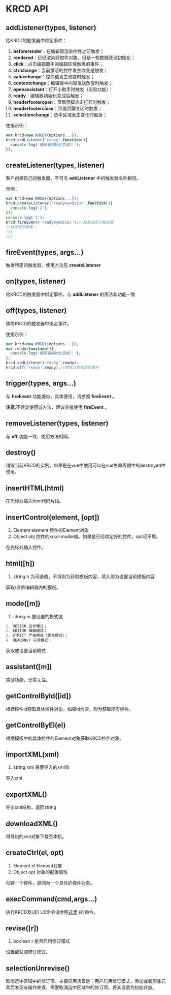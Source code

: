 # KRCD API

## addListener(types, listener)

给KRCD的触发器中绑定事件：
1. **beforerender**：在编辑器渲染控件之前触发；
2. **rendered**：已经渲染好控件对象，但是一些数据还没初始化；
3. **click**：点击编辑器中的编辑区域触发的事件；
4. **ctrlchange**：当前激活的控件发生改变是触发；
5. **valuechange**：控件值发生改变时触发；
6. **contentchange**：编辑器中内容发送改变时触发；
7. **openassistant**：打开小助手时触发（实验功能）；
8. **ready**：编辑器初始化完成后触发；
9. **headerfooteropen**：页眉页脚点击打开时触发；
10. **headerfooterclose**：页眉页脚关闭时触发；
10. **selectionchange**：选中区域发生变化时触发；

使用示例：
```js
var krcd=new KRCD({options...});
krcd.addListener('ready',function(){
  console.log('编辑器初始化完成！');
});
```

## createListener(types, listener)

客户创建自己的触发器，不可与 **addListener** 中的触发器名称相同。

示例：
```js
var krcd=new KRCD({options...});
krcd.createListener('readymyeditor',function(){
  console.log('2');
});
console.log('1');
krcd.fireEvent('readymyeditor');//触发自定义触发器
//程序显示结果：
//1
//2
```

## fireEvent(types, args...)

触发特定的触发器。使用方法见 **createListener**

## on(types, listener)

给KRCD的触发器中绑定事件，与 **addListener** 的用法和功能一致

## off(types, listener)

移除KRCD的触发器中绑定事件。

使用示例：
```js
var krcd=new KRCD({options...});
var ready=function(){
  console.log('编辑器初始化完成！');
};
krcd.addListener('ready',ready);
krcd.off('ready',ready);//移除之前绑定的事件
```

## trigger(types, args...)

与 **fireEvent** 功能类似，具体使用，请参照 **fireEvent** 。

**注意**:不建议使用该方法，建议直接使用 **fireEvent** 。

## removeListener(types, listener)

与 **off** 功能一致，使用方法相同。

## destroy()

销毁当前KRCD的实例，如果是在vue中使用可以在vue生命周期中的destroyed中使用。

## insertHTML(html)

在光标处插入html代码片段。

## insertControl(element, [opt])

1. Element element 控件的Element对象
2. Object obj 控件的krcd-model值。如果是已经绑定好的控件，opt可不填。

在光标处插入控件。

## html([h])

1. string h 为可选值，不填则为获取模板内容，填入则为设置当前模板内容

获取/设置编辑器内的模板。

## mode([m])

1. string m 要设置的模式值
``` js
1. DESIGN 设计模式；
2. EDITOR 编辑模式；
3. STRICT 严格模式（表单模式）；
4. READONLY 只读模式；
```

获取或设置当前模式

## assistant([m])

实验功能，无需关注。

## getControlById([id])

根据控件id获取具体控件对象。如果id为空，则为获取所有控件。

## getControlByEl(el)

根据模板中的具体控件的Element对象获取KRCD控件对象。

## importXML(xml)

1. string xml 需要导入的xml值

导入xml

## exportXML()

导出xml结构，返回string

## downloadXML()

将导出的xml对象下载至本机。

## createCtrl(el, opt)

1. Element el Element对象
2. Object opt 对象的配置属性

创建一个控件，返回为一个具体的控件对象。

## execCommand(cmd,args...)

执行KRCD及UE( UE命令请参照[这里](http://ueditor.baidu.com/doc/) )的命令。

## revise([r])

1. boolean r 是否启用修订模式

设置或获取修订模式。

## selectionUnrevise()

取消选中区域中的修订项。主要应用场景是：用户启用修订模式，添加或者删除元素后发现有操作失误，需要取消选中区域中的修订项，将其设置为初始状态。
